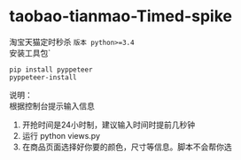 # taobao-tianmao-Timed-spike
淘宝天猫定时秒杀
```版本 python>=3.4```  
安装工具包`
```
pip install pyppeteer
pyppeteer-install
```
  
说明：  
根据控制台提示输入信息  
1.  开抢时间是24小时制，建议输入时间时提前几秒钟  
2.  运行 python views.py
3.  在商品页面选择好你要的颜色，尺寸等信息。脚本不会帮你选




